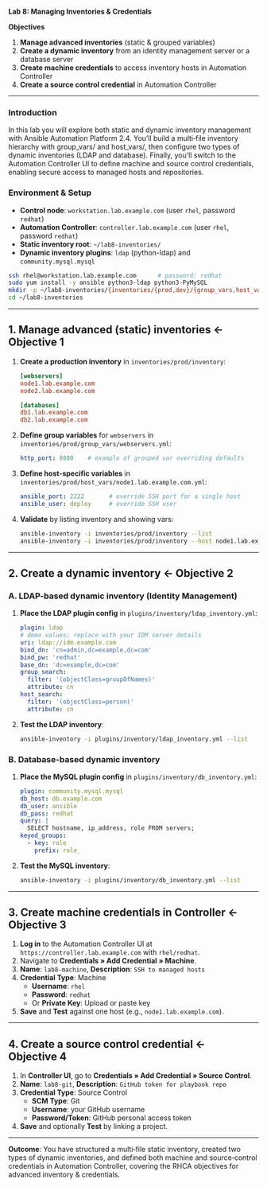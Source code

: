 **Lab 8: Managing Inventories & Credentials**

**Objectives**

1. **Manage advanced inventories** (static & grouped variables)
2. **Create a dynamic inventory** from an identity management server or a database server
3. **Create machine credentials** to access inventory hosts in Automation Controller
4. **Create a source control credential** in Automation Controller

---

### Introduction
In this lab you will explore both static and dynamic inventory management with Ansible Automation Platform 2.4. You’ll build a multi‑file inventory hierarchy with group_vars/ and host_vars/, then configure two types of dynamic inventories (LDAP and database). Finally, you’ll switch to the Automation Controller UI to define machine and source control credentials, enabling secure access to managed hosts and repositories.

### Environment & Setup
- **Control node**: `workstation.lab.example.com` (user `rhel`, password `redhat`)
- **Automation Controller**: `controller.lab.example.com` (user `rhel`, password `redhat`)
- **Static inventory root**: `~/lab8-inventories/`
- **Dynamic inventory plugins**: `ldap` (python-ldap) and `community.mysql.mysql`

```bash
ssh rhel@workstation.lab.example.com      # password: redhat
sudo yum install -y ansible python3-ldap python3-PyMySQL
mkdir -p ~/lab8-inventories/{inventories/{prod,dev}/{group_vars,host_vars},plugins/inventory}
cd ~/lab8-inventories
```  

---

## 1. Manage advanced (static) inventories ← Objective 1

1. **Create a production inventory** in `inventories/prod/inventory`:

   ```ini
   [webservers]
   node1.lab.example.com
   node2.lab.example.com

   [databases]
   db1.lab.example.com
   db2.lab.example.com
   ```

2. **Define group variables** for `webservers` in `inventories/prod/group_vars/webservers.yml`:

   ```yaml
   http_port: 8080    # example of grouped var overriding defaults
   ```

3. **Define host-specific variables** in `inventories/prod/host_vars/node1.lab.example.com.yml`:

   ```yaml
   ansible_port: 2222       # override SSH port for a single host
   ansible_user: deploy     # override SSH user
   ```

4. **Validate** by listing inventory and showing vars:

   ```bash
   ansible-inventory -i inventories/prod/inventory --list
   ansible-inventory -i inventories/prod/inventory --host node1.lab.example.com
   ```

---

## 2. Create a dynamic inventory ← Objective 2

### A. LDAP-based dynamic inventory (Identity Management)

1. **Place the LDAP plugin config** in `plugins/inventory/ldap_inventory.yml`:
   ```yaml
   plugin: ldap
   # demo values; replace with your IDM server details
   uri: ldap://idm.example.com
   bind_dn: 'cn=admin,dc=example,dc=com'
   bind_pw: 'redhat'
   base_dn: 'dc=example,dc=com'
   group_search:
     filter: '(objectClass=groupOfNames)'
     attribute: cn
   host_search:
     filter: '(objectClass=person)'
     attribute: cn
   ```

2. **Test the LDAP inventory**:
   ```bash
   ansible-inventory -i plugins/inventory/ldap_inventory.yml --list
   ```

### B. Database-based dynamic inventory

1. **Place the MySQL plugin config** in `plugins/inventory/db_inventory.yml`:
   ```yaml
   plugin: community.mysql.mysql
   db_host: db.example.com
   db_user: ansible
   db_pass: redhat
   query: |
     SELECT hostname, ip_address, role FROM servers;
   keyed_groups:
     - key: role
       prefix: role_
   ```

2. **Test the MySQL inventory**:
   ```bash
   ansible-inventory -i plugins/inventory/db_inventory.yml --list
   ```

---

## 3. Create machine credentials in Controller ← Objective 3

1. **Log in** to the Automation Controller UI at `https://controller.lab.example.com` with `rhel/redhat`.
2. Navigate to **Credentials » Add Credential » Machine**.
3. **Name**: `lab8-machine`, **Description**: `SSH to managed hosts`
4. **Credential Type**: Machine
   - **Username**: `rhel`
   - **Password**: `redhat`
   - Or **Private Key**: Upload or paste key
5. **Save** and **Test** against one host (e.g., `node1.lab.example.com`).

---

## 4. Create a source control credential ← Objective 4

1. In **Controller UI**, go to **Credentials » Add Credential » Source Control**.
2. **Name**: `lab8-git`, **Description**: `GitHub token for playbook repo`
3. **Credential Type**: Source Control
   - **SCM Type**: Git
   - **Username**: your GitHub username
   - **Password/Token**: GitHub personal access token
4. **Save** and optionally **Test** by linking a project.

---

**Outcome**: You have structured a multi‑file static inventory, created two types of dynamic inventories, and defined both machine and source‑control credentials in Automation Controller, covering the RHCA objectives for advanced inventory & credentials.
